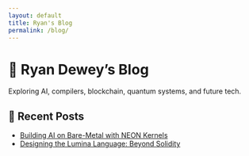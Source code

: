 ```yaml
---
layout: default
title: Ryan's Blog
permalink: /blog/
---
```


<h1>🧠 Ryan Dewey’s Blog</h1>
<p>Exploring AI, compilers, blockchain, quantum systems, and future tech.</p>

## 📝 Recent Posts

- [Building AI on Bare-Metal with NEON Kernels](2024-04-18-neon.md)
- [Designing the Lumina Language: Beyond Solidity](2024-04-12-lumina.md)
